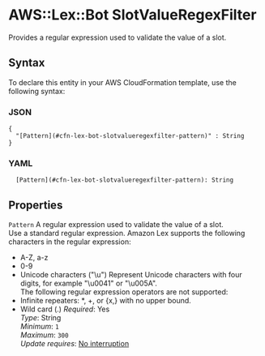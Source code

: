# AWS::Lex::Bot SlotValueRegexFilter<a name="aws-properties-lex-bot-slotvalueregexfilter"></a>

Provides a regular expression used to validate the value of a slot\.

## Syntax<a name="aws-properties-lex-bot-slotvalueregexfilter-syntax"></a>

To declare this entity in your AWS CloudFormation template, use the following syntax:

### JSON<a name="aws-properties-lex-bot-slotvalueregexfilter-syntax.json"></a>

```
{
  "[Pattern](#cfn-lex-bot-slotvalueregexfilter-pattern)" : String
}
```

### YAML<a name="aws-properties-lex-bot-slotvalueregexfilter-syntax.yaml"></a>

```
  [Pattern](#cfn-lex-bot-slotvalueregexfilter-pattern): String
```

## Properties<a name="aws-properties-lex-bot-slotvalueregexfilter-properties"></a>

`Pattern`  <a name="cfn-lex-bot-slotvalueregexfilter-pattern"></a>
A regular expression used to validate the value of a slot\.  
 Use a standard regular expression\. Amazon Lex supports the following characters in the regular expression:   
+ A\-Z, a\-z
+ 0\-9
+ Unicode characters \("\\⁠u<Unicode>"\)
 Represent Unicode characters with four digits, for example "\\⁠u0041" or "\\⁠u005A"\.   
 The following regular expression operators are not supported:   
+ Infinite repeaters: \*, \+, or \{x,\} with no upper bound\.
+ Wild card \(\.\)
*Required*: Yes  
*Type*: String  
*Minimum*: `1`  
*Maximum*: `300`  
*Update requires*: [No interruption](https://docs.aws.amazon.com/AWSCloudFormation/latest/UserGuide/using-cfn-updating-stacks-update-behaviors.html#update-no-interrupt)